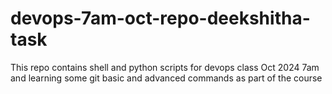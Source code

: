 # devops-7am-oct-repo-deekshitha-task
This repo contains shell and python scripts for devops class Oct 2024 7am and learning some git basic and advanced commands as part of the course
